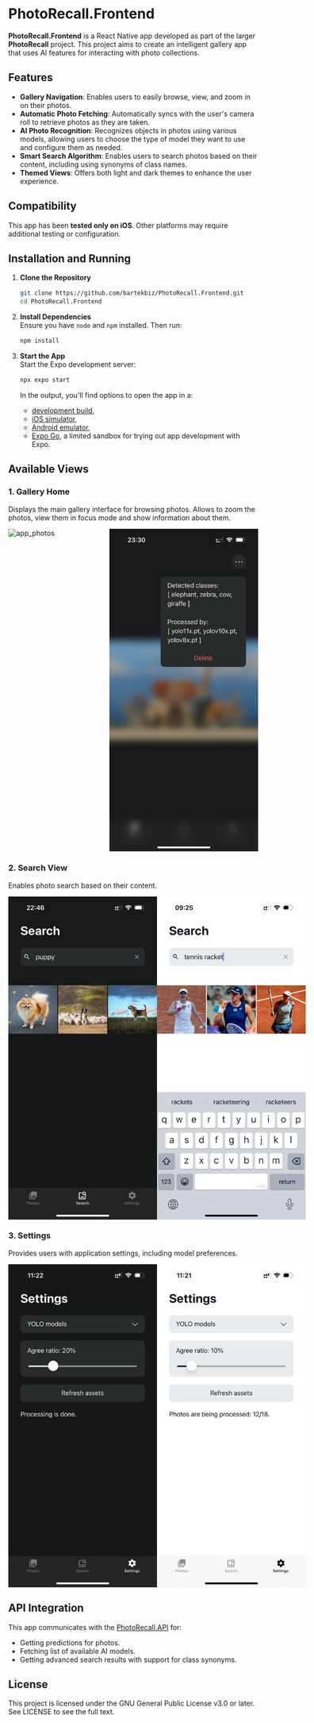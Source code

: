 # PhotoRecall.Frontend

**PhotoRecall.Frontend** is a React Native app developed as part of the larger **PhotoRecall** project. This project aims to create an intelligent gallery app that uses AI features for interacting with photo collections.

## Features
- **Gallery Navigation**: Enables users to easily browse, view, and zoom in on their photos.
- **Automatic Photo Fetching**: Automatically syncs with the user's camera roll to retrieve photos as they are taken.
- **AI Photo Recognition**: Recognizes objects in photos using various models, allowing users to choose the type of model they want to use and configure them as needed.
- **Smart Search Algorithm**: Enables users to search photos based on their content, including using synonyms of class names.
- **Themed Views**: Offers both light and dark themes to enhance the user experience.

## Compatibility

This app has been **tested only on iOS**. Other platforms may require additional testing or configuration.

## Installation and Running

1.  **Clone the Repository**

    ```bash
    git clone https://github.com/bartekbiz/PhotoRecall.Frontend.git  
    cd PhotoRecall.Frontend
    ```

2.  **Install Dependencies**  
    Ensure you have `node` and `npm` installed. Then run:

    ```bash
    npm install  
    ```

3.  **Start the App**  
    Start the Expo development server:

    ```bash
    npx expo start  
    ```
    In the output, you'll find options to open the app in a:
    - [development build](https://docs.expo.dev/develop/development-builds/introduction/),
    - [iOS simulator](https://docs.expo.dev/workflow/ios-simulator/),
    - [Android emulator](https://docs.expo.dev/workflow/android-studio-emulator/),
    - [Expo Go](https://expo.dev/go), a limited sandbox for trying out app development with Expo.


## Available Views

### 1. **Gallery Home**

Displays the main gallery interface for browsing photos. Allows to zoom the photos, view them in focus mode and show information about them.

<div style="display: flex; justify-content: space-around;">
  <img src="readme/app_photos.PNG" alt="app_photos" width="300"/>
  <img src="readme/app_details.PNG" alt="app_details" width="300"/>
</div>

### 2. **Search View**

Enables photo search based on their content.

<div style="display: flex; justify-content: space-around;">
    <img src="readme/app_search.PNG" alt="app_search_1" width="300"/>
    <img src="readme/app_search_light.PNG" alt="app_search_2_light" width="300"/>
</div>

### 3. **Settings**

Provides users with application settings, including model preferences.

<div style="display: flex; justify-content: space-around;">
    <img src="readme/app_settings.PNG" alt="app_settings" width="300"/>
    <img src="readme/app_settings_light.PNG" alt="app_settings_light" width="300"/>
</div>

## API Integration

This app communicates with the [PhotoRecall.API](https://github.com/bartekbiz/PhotoRecall.API) for:

- Getting predictions for photos.
- Fetching list of available AI models.
- Getting advanced search results with support for class synonyms.

## License

This project is licensed under the GNU General Public License v3.0 or later. See LICENSE to see the full text.
